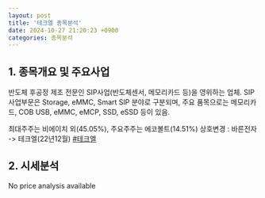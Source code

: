 ```yaml
---
layout: post
title: '테크엘 종목분석'
date: 2024-10-27 21:20:23 +0900
categories: 종목분석
---
```


## 1. 종목개요 및 주요사업

반도체 후공정 제조 전문인 SIP사업(반도체센서, 메모리카드 등)을 영위하는 업체. SIP 사업부문은 Storage, eMMC, Smart SIP 분야로 구분되며, 주요 품목으로는 메모리카드, COB USB, eMMC, eMCP, SSD, eSSD 등이 있음.

최대주주는 비에이치 외(45.05%), 주요주주는 에코볼트(14.51%) 상호변경 : 바른전자 -> 테크엘(22년12월)
[#테크엘](#)

## 2. 시세분석

No price analysis available
